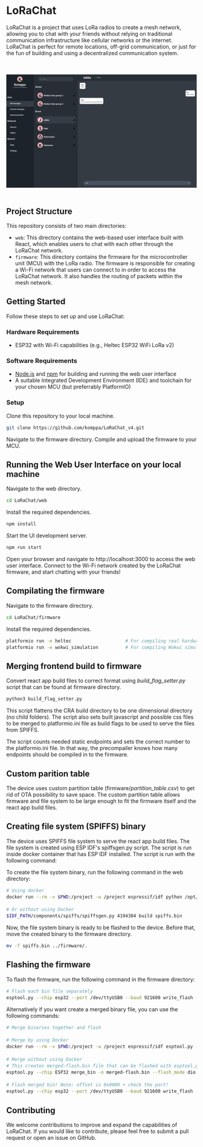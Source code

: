 # LoRaChat

LoRaChat is a project that uses LoRa radios to create a mesh network, allowing you to chat with your friends without relying on traditional communication infrastructure like cellular networks or the internet. LoRaChat is perfect for remote locations, off-grid communication, or just for the fun of building and using a decentralized communication system.

<br></br>
![LoRaChat UI](./images/ui.png)
<br></br>

## Project Structure

This repository consists of two main directories:

- `web`: This directory contains the web-based user interface built with React, which enables users to chat with each other through the LoRaChat network.
- `firmware`: This directory contains the firmware for the microcontroller unit (MCU) with the LoRa radio. The firmware is responsible for creating a Wi-Fi network that users can connect to in order to access the LoRaChat network. It also handles the routing of packets within the mesh network.

## Getting Started

Follow these steps to set up and use LoRaChat:

### Hardware Requirements

- ESP32 with Wi-Fi capabilities (e.g., Heltec ESP32 WiFi LoRa v2)

### Software Requirements

- [Node.js](https://nodejs.org/) and [npm](https://www.npmjs.com/) for building and running the web user interface
- A suitable Integrated Development Environment (IDE) and toolchain for your chosen MCU (but preferrably PlatformIO)

### Setup

Clone this repository to your local machine.

```bash
git clone https://github.com/komppa/LoRaChat_v4.git
```

Navigate to the firmware directory.
Compile and upload the firmware to your MCU.

## Running the Web User Interface on your local machine

Navigate to the web directory.

```bash
cd LoRaChat/web
```

Install the required dependencies.

```bash
npm install
```

Start the UI development server.
```bash
npm run start
```

Open your browser and navigate to http://localhost:3000 to access the web user interface.
Connect to the Wi-Fi network created by the LoRaChat firmware, and start chatting with your friends!

## Compilating the firmware

Navigate to the firmware directory.

```bash
cd LoRaChat/firmware
```

Install the required dependencies.

```bash
platformio run -e heltec                    # For compiling real hardware
platformio run -e wokwi_simulation          # For compiling Wokwi simulator
```

## Merging frontend build to firmware

Convert react app build files to correct format using _build_flag_setter.py_ script that can be found at firmware directory.

```bash
python3 build_flag_setter.py
```

This script flattens the CRA build directory to be one dimensional directory (no child folders). The script also sets built javascript and possible css files to be merged to platformio.ini file as build flags to be used to serve the files from SPIFFS.

The script counts needed static endpoints and sets the correct number to the platformio.ini file. In that way, the precompailer knows how many endpoints should be compiled in to the firmware. 

## Custom parition table

The device uses custom partition table (firmware/_partition_table.csv_) to get rid of OTA possibility to save space. The custom partition table allows firmware and file system to be large enough to fit the firmware itself and the react app build files.  

## Creating file system (SPIFFS) binary

The device uses SPIFFS file system to serve the react app build files. The file system is created using ESP IDF's spiffsgen.py script. The script is run inside docker container that has ESP IDF installed. The script is run with the following command:

To create the file system binary, run the following command in the web directory:

```bash
# Using docker
docker run --rm -v $PWD:/project -w /project espressif/idf python /opt/esp/idf/components/spiffs/spiffsgen.py 4194304 build spiffs.bin

# Or without using Docker
$IDF_PATH/components/spiffs/spiffsgen.py 4194304 build spiffs.bin
```

Now, the file system binary is ready to be flashed to the device. Before that, move the created binary to the firmware directory.

```bash
mv -f spiffs.bin ../firmware/.
```

## Flashing the firmware

To flash the firmware, run the following command in the firmware directory:

```bash
# Flash each bin file separately
esptool.py --chip esp32 --port /dev/ttyUSB0 --baud 921600 write_flash -z --flash_mode dio --flash_freq 40m --flash_size detect 0x1000 .pio/build/heltec/bootloader.bin 0x8000 .pio/build/heltec/partitions.bin 0x10000 .pio/build/heltec/firmware.bin 0x310000 spiffs.bin
```


Alternatively if you want create a merged binary file, you can use the following commands:

```bash 
# Merge binaries together and flash

# Merge by using Docker
docker run --rm -v $PWD:/project -w /project espressif/idf esptool.py --chip ESP32 merge_bin -o merged-flash.bin --flash_mode dio --flash_size 8MB 0x1000 .pio/build/wokwi_simulation/bootloader.bin 0x8000 .pio/build/wokwi_simulation/partitions.bin 0x10000 .pio/build/wokwi_simulation/firmware.bin 0x310000 spiffs.bin

# Merge without using Docker
# This creates merged-flash.bin file that can be flashed with esptool.py
esptool.py --chip ESP32 merge_bin -o merged-flash.bin --flash_mode dio --flash_size 8MB 0x1000 .pio/build/wokwi_simulation/bootloader.bin 0x8000 .pio/build/wokwi_simulation/partitions.bin 0x10000 .pio/build/wokwi_simulation/firmware.bin 0x310000 ./spiffs.bin 

# Flash merged bin! Note: offset is 0x0000 + check the port!
esptool.py --chip esp32 --port /dev/ttyUSB0 --baud 921600 write_flash -z --flash_mode dio --flash_freq 40m --flash_size 8MB 0x0 merged-flash.bin 
```

## Contributing

We welcome contributions to improve and expand the capabilities of LoRaChat. If you would like to contribute, please feel free to submit a pull request or open an issue on GitHub.